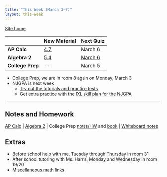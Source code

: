 ```yaml
---
title: "This Week (March 3–7)"
layout: this-week
---
```


[Site home](./)

|                  | New Material                                                                    | Next Quiz                                 |
| ---------------- | ------------------------------------------------------------------------------- | ----------------------------------------- |
| **AP Calc**      | [4.7](./calc-for-ap-larson/4.7-the-natural-logarithmic-function-integration.md) | March 6                                   |
| **Algebra 2**    | [5.4](./envision-algebra-2/5-4-solving-radical-equations.md)                    | [March 6](./envision-algebra-2/review.md) |
| **College Prep** | --                                                                              | March 5                                   |

- College Prep, we are in room 8 again on Monday, March 3
- NJGPA is next week
  - [Try out the tutorials and practice tests](https://nj.mypearsonsupport.com/practice-tests/)
  - Get extra practice with the [IXL skill plan for the NJGPA](https://www.ixl.com/math/skill-plans/njgpa-math)

---

## Notes and Homework

[AP Calc](./calc-for-ap-larson/) \| [Algebra 2](./envision-algebra-2/) \| College Prep [notes/HW](./openstax-college-algebra-2e/) and [book](https://openstax.org/books/college-algebra-2e/pages/1-introduction-to-prerequisites) \| [Whiteboard notes](https://1drv.ms/o/c/c4097c61e06a2b97/EpojsyS4IFdOp0qZoDZdHikBZAinLWQ3ncbWjBZVKo0vtQ?e=5egVmL)

## Extras

- Before school help with me, Tuesday through Thursday in room 31
- After school tutoring with Ms. Harris, Monday and Wednesday in room 19/20
- [Miscellaneous math links](./misc/math-links.md)
